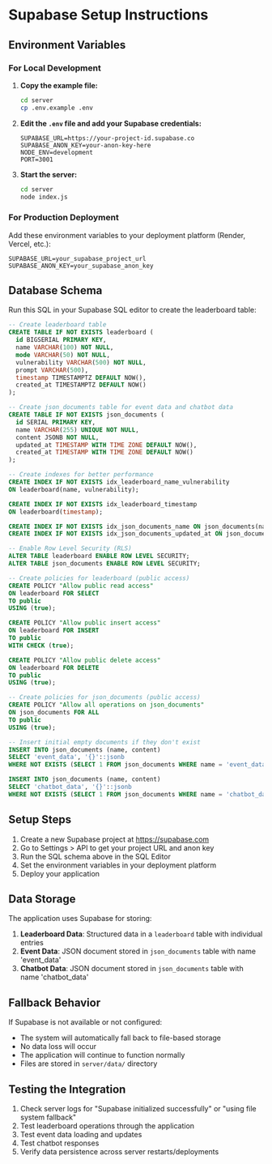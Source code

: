 # Supabase Setup Instructions

## Environment Variables

### For Local Development

1. **Copy the example file:**
   ```bash
   cd server
   cp .env.example .env
   ```

2. **Edit the `.env` file and add your Supabase credentials:**
   ```
   SUPABASE_URL=https://your-project-id.supabase.co
   SUPABASE_ANON_KEY=your-anon-key-here
   NODE_ENV=development
   PORT=3001
   ```

3. **Start the server:**
   ```bash
   cd server
   node index.js
   ```

### For Production Deployment

Add these environment variables to your deployment platform (Render, Vercel, etc.):

```
SUPABASE_URL=your_supabase_project_url
SUPABASE_ANON_KEY=your_supabase_anon_key
```

## Database Schema

Run this SQL in your Supabase SQL editor to create the leaderboard table:

```sql
-- Create leaderboard table
CREATE TABLE IF NOT EXISTS leaderboard (
  id BIGSERIAL PRIMARY KEY,
  name VARCHAR(100) NOT NULL,
  mode VARCHAR(50) NOT NULL,
  vulnerability VARCHAR(500) NOT NULL,
  prompt VARCHAR(500),
  timestamp TIMESTAMPTZ DEFAULT NOW(),
  created_at TIMESTAMPTZ DEFAULT NOW()
);

-- Create json_documents table for event data and chatbot data
CREATE TABLE IF NOT EXISTS json_documents (
  id SERIAL PRIMARY KEY,
  name VARCHAR(255) UNIQUE NOT NULL,
  content JSONB NOT NULL,
  updated_at TIMESTAMP WITH TIME ZONE DEFAULT NOW(),
  created_at TIMESTAMP WITH TIME ZONE DEFAULT NOW()
);

-- Create indexes for better performance
CREATE INDEX IF NOT EXISTS idx_leaderboard_name_vulnerability 
ON leaderboard(name, vulnerability);

CREATE INDEX IF NOT EXISTS idx_leaderboard_timestamp 
ON leaderboard(timestamp);

CREATE INDEX IF NOT EXISTS idx_json_documents_name ON json_documents(name);
CREATE INDEX IF NOT EXISTS idx_json_documents_updated_at ON json_documents(updated_at);

-- Enable Row Level Security (RLS)
ALTER TABLE leaderboard ENABLE ROW LEVEL SECURITY;
ALTER TABLE json_documents ENABLE ROW LEVEL SECURITY;

-- Create policies for leaderboard (public access)
CREATE POLICY "Allow public read access" 
ON leaderboard FOR SELECT 
TO public 
USING (true);

CREATE POLICY "Allow public insert access" 
ON leaderboard FOR INSERT 
TO public 
WITH CHECK (true);

CREATE POLICY "Allow public delete access" 
ON leaderboard FOR DELETE 
TO public 
USING (true);

-- Create policies for json_documents (public access)
CREATE POLICY "Allow all operations on json_documents" 
ON json_documents FOR ALL 
TO public 
USING (true);

-- Insert initial empty documents if they don't exist
INSERT INTO json_documents (name, content) 
SELECT 'event_data', '{}'::jsonb
WHERE NOT EXISTS (SELECT 1 FROM json_documents WHERE name = 'event_data');

INSERT INTO json_documents (name, content) 
SELECT 'chatbot_data', '{}'::jsonb
WHERE NOT EXISTS (SELECT 1 FROM json_documents WHERE name = 'chatbot_data');
```

## Setup Steps

1. Create a new Supabase project at https://supabase.com
2. Go to Settings > API to get your project URL and anon key
3. Run the SQL schema above in the SQL Editor
4. Set the environment variables in your deployment platform
5. Deploy your application

## Data Storage

The application uses Supabase for storing:

1. **Leaderboard Data**: Structured data in a `leaderboard` table with individual entries
2. **Event Data**: JSON document stored in `json_documents` table with name 'event_data'
3. **Chatbot Data**: JSON document stored in `json_documents` table with name 'chatbot_data'

## Fallback Behavior

If Supabase is not available or not configured:
- The system will automatically fall back to file-based storage
- No data loss will occur
- The application will continue to function normally
- Files are stored in `server/data/` directory

## Testing the Integration

1. Check server logs for "Supabase initialized successfully" or "using file system fallback"
2. Test leaderboard operations through the application
3. Test event data loading and updates
4. Test chatbot responses 
5. Verify data persistence across server restarts/deployments